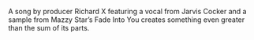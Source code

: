 A song by producer Richard X featuring a vocal from Jarvis Cocker and a sample from Mazzy Star’s Fade Into You creates something even greater than the sum of its parts.
